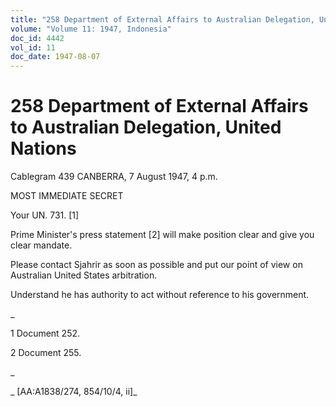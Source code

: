 ```yaml
---
title: "258 Department of External Affairs to Australian Delegation, United Nations"
volume: "Volume 11: 1947, Indonesia"
doc_id: 4442
vol_id: 11
doc_date: 1947-08-07
---
```


# 258 Department of External Affairs to Australian Delegation, United Nations

Cablegram 439 CANBERRA, 7 August 1947, 4 p.m.

MOST IMMEDIATE SECRET

Your UN. 731. [1]

Prime Minister's press statement [2] will make position clear and give you clear mandate.

Please contact Sjahrir as soon as possible and put our point of view on Australian United States arbitration.

Understand he has authority to act without reference to his government.

_

1 Document 252.

2 Document 255.

_

_ [AA:A1838/274, 854/10/4, ii]_
